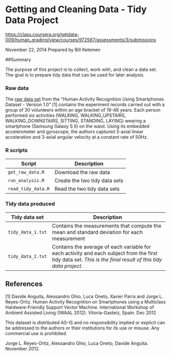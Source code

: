 # Getting and Cleaning Data - Tidy Data Project
https://class.coursera.org/getdata-009/human_grading/view/courses/972587/assessments/3/submissions

November 22, 2014
Prepared by Bill Kelemen

##Summary

The purpose of this project is to collect, work with, and clean a data set. The goal is to prepare tidy data that can be used for later analysis. 

### Raw data

The [raw data set](http://archive.ics.uci.edu/ml/datasets/Human+Activity+Recognition+Using+Smartphones) from the "Human Activity Recognition Using Smartphones Dataset - Version 1.0" [1] contains the experiment records carried out with a group of 30 volunteers within an age bracket of 19-48 years. Each person performed six activities (WALKING, WALKING_UPSTAIRS, WALKING_DOWNSTAIRS, SITTING, STANDING, LAYING) wearing a smartphone (Samsung Galaxy S II) on the waist. Using its embedded accelerometer and gyroscope, the authors captured 3-axial linear acceleration and 3-axial angular velocity at a constant rate of 50Hz.

### R scripts

Script | Description
-------| -----------
`get_raw_data.R` | Download the raw data
`run_analysis.R` | Create the two tidy data sets
`read_tidy_data.R` | Read the two tidy data sets

### Tidy data produced

Tidy data set | Description
------------- | -----------
`tidy_data_1.txt` | Contains the measurements that compute the mean and standard deviation for each measurement
`tidy_data_2.txt` | Contains the average of each variable for each activity and each subject from the first tidy data set. *This is the final result of this tidy data project.*

## References

[1] Davide Anguita, Alessandro Ghio, Luca Oneto, Xavier Parra and Jorge L. Reyes-Ortiz. Human Activity Recognition on Smartphones using a Multiclass Hardware-Friendly Support Vector Machine. International Workshop of Ambient Assisted Living (IWAAL 2012). Vitoria-Gasteiz, Spain. Dec 2012

This dataset is distributed AS-IS and no responsibility implied or explicit can be addressed to the authors or their institutions for its use or misuse. Any commercial use is prohibited.

Jorge L. Reyes-Ortiz, Alessandro Ghio, Luca Oneto, Davide Anguita. November 2012.

